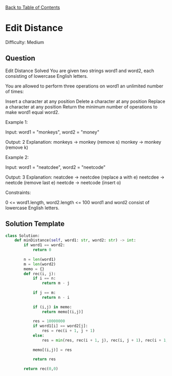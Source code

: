 [Back to Table of Contents](../README.md)

# Edit Distance
Difficulty: Medium

## Question
Edit Distance
Solved 
You are given two strings word1 and word2, each consisting of lowercase English letters.

You are allowed to perform three operations on word1 an unlimited number of times:

Insert a character at any position
Delete a character at any position
Replace a character at any position
Return the minimum number of operations to make word1 equal word2.

Example 1:

Input: word1 = "monkeys", word2 = "money"

Output: 2
Explanation:
monkeys -> monkey (remove s)
monkey -> monkey (remove k)

Example 2:

Input: word1 = "neatcdee", word2 = "neetcode"

Output: 3
Explanation:
neatcdee -> neetcdee (replace a with e)
neetcdee -> neetcde (remove last e)
neetcde -> neetcode (insert o)

Constraints:

0 <= word1.length, word2.length <= 100
word1 and word2 consist of lowercase English letters.

## Solution Template
```python
class Solution:
    def minDistance(self, word1: str, word2: str) -> int:
        if word1 == word2:
            return 0
        
        n = len(word1)
        m = len(word2)
        memo = {}
        def rec(i, j):
            if i == n:
                return m - j
            
            if j == m:
                return n - i
            
            if (i,j) in memo:
                return memo[(i,j)]
            
            res = 10000000
            if word1[i] == word2[j]:
                res = rec(i + 1, j + 1)
            else:
                res = min(res, rec(i + 1, j), rec(i, j + 1), rec(i + 1, j + 1)) + 1
            
            memo[(i,j)] = res
            
            return res 
        
        return rec(0,0)
```
